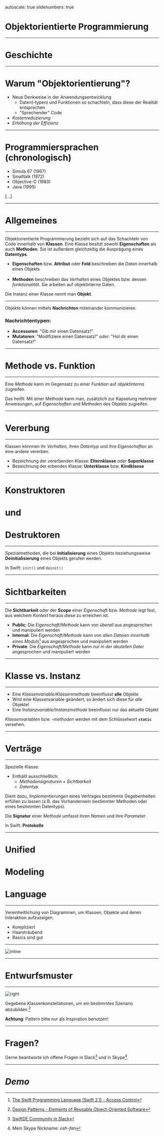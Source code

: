 autoscale: true
slidenumbers: true

# Objektorientierte Programmierung
---

# Geschichte

---

# Warum "Objektorientierung"?
- Neue Denkweise in der Anwendungsentwicklung
  - Daten(-typen) und Funktionen so schachteln, dass diese der Realität entsprechen
  - "Sprechender" Code
- *Kostenreduzierung*
- *Erhöhung der Effizienz*

----

# Programmiersprachen (chronologisch)
- Simula 67 (1967)
- Smalltalk (1972)
- Objective-C (1983)
- Java (1995)

[...]

---

# Allgemeines

---

Objektorientierte Programmierung bezieht sich auf das Schachteln von Code innerhalb von **Klassen**.
Eine Klasse besitzt sowohl **Eigenschaften** als auch **Methoden**.
Sie ist außerdem gleichzeitig die Ausprägung eines **Datentyps**.

- **Eigenschaften** bzw. **Attribut** oder **Feld**
  beschreiben die *Daten* innerhalb eines Objekts<br /><br />
- **Methoden**
  beschreiben das *Verhalten* eines Objektes
  bzw. dessen *funktionalität*.
  Sie arbeiten auf objektinterne Daten.

Die Instanz einer Klasse nennt man **Objekt**.

---

Objekte können mittels **Nachrichten** miteinander kommunizieren.

### Nachrichtentypen:

- **Accessoren**: "Gib mir einen Datensatz!"
- **Mutatoren**: "Modifiziere einen Datensatz!"
  *oder:* "Hol dir einen Datensatz!"

---

# Methode vs. Funktion

---

Eine *Methode* kann im Gegensatz zu einer *Funktion* auf *objektinterna* zugreifen.

Das heißt: Mit einer Methode kann man, zusätzlich zur Kapselung mehrerer Anweisungen, auf *Eigenschaften* und *Methoden* des Objekts zugreifen.

---

# Vererbung

---

Klassen könnnen ihr *Verhalten*, ihren *Datentyp* und ihre *Eigenschaften* an eine andere vererben.

- Bezeichnung der vererbenden Klasse: **Elternklasse** oder **Superklasse**
- Bezeichnung der erbenden Klasse: **Unterklasse** bzw. **Kindklasse**

---

# Konstruktoren
# und
# Destruktoren

---

Spezialmethoden, die bei **Initialisierung** eines Objekts beziehungsweise **Deinitialisierung** eines Objekts gerufen werden.

In Swift: `init()` und `deinit()`

---

# Sichtbarkeiten

---

Die **Sichtbarkeit** oder der **Scope** einer *Eigenschaft* bzw. *Methode* legt fest, aus welchem *Kontext* heraus diese zu erreichen ist.

- **Public**: Die *Eigenschaft*/*Methode* kann von *überall* aus angesprochen und manipuliert werden
- **Internal**: Die *Eigenschaft*/*Methode* kann von *allen Dateien innerhalb eines Moduls*[^1] aus angesprochen und manipuliert werden
- **Private**: Die *Eigenschaft*/*Methode* kann *nur in der akutellen Datei* angesprochen und manipuliert werden

[^1]: [The Swift Programming Language (Swift 2.1) - Access Control](https://developer.apple.com/library/ios/documentation/Swift/Conceptual/Swift_Programming_Language/AccessControl.html)

---

# Klasse vs. Instanz

---

- Eine *Klassenvariable*/*Klassenmethode* beeinflusst **alle** Objekte
- Wird eine Klassenvariable geändert, so ändert sich diese für *alle* Objekte!
- Eine *Instanzvariable*/*Instanzmethode* beeinflusst nur das aktuelle Objekt

*Klassenvariablen* bzw. *-methoden* werden mit dem Schlüsselwort **`static`** versehen.

---

# Verträge

---

Spezielle Klasse:

- Enthällt ausschließlich:
    - *Methodensignaturen* + *Sichtbarkeit*
    - *Datentyp*

Dient dazu, *Implementierungen* eines Vertrages bestimmte Gegebenheiten erfüllen zu lassen (z.B. das Vorhandensein bestimmter Methoden oder eines bestimmten Datentyps).

Die **Signatur** einer *Methode* umfasst ihren *Namen* und ihre *Parameter*.

In Swift: **Protokolle**

---

# Unified
# Modeling
# Language

---

Vereinheitlichung von Diagrammen, um Klassen, Objekte und deren Interaktion aufzuzeigen.

- Kompliziert
- Haarsträubend
- Basics sind gut

---

![inline](http://image.slidesharecdn.com/03-uml-151002071928-lva1-app6891/95/4-uml-36-638.jpg?cb=1452167759)

---

# Entwurfsmuster

---
![right](http://ecx.images-amazon.com/images/I/51Q-RLSadrL.jpg)

Gegebene Klassenkonstellationen, um ein bestimmtes Szenario abzubilden.[^2]

**Achtung**: Pattern bitte nur als Inspiration benutzen!

[^2]: [Design Patterns - Elements of Reusable Object-Oriented Software](http://www.amazon.de/Patterns-Elements-Reusable-Object-Oriented-Software/dp/0201633612)

---

# Fragen?

Gerne beantworte ich offene Fragen in Slack[^3] und in Skype[^4].


[^3]: [SwiftDE Community in Slack](https://slack.swiftde.net)

[^4]: Mein Skype Nickname: *osh-fan*

---

# *Demo*
